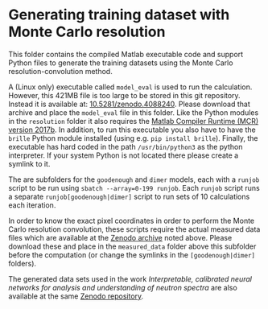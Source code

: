# Generating training dataset with Monte Carlo resolution

This folder contains the compiled Matlab executable code and support Python files to generate the training datasets using the Monte Carlo resolution-convolution method.

A (Linux only) executable called `model_eval` is used to run the calculation. 
However, this 421MB file is too large to be stored in this git repository.
Instead it is available at: [10.5281/zenodo.4088240](https://doi.org/10.5281/zenodo.4088240).
Please download that archive and place the `model_eval` file in this folder.
Like the Python modules in the `resolution` folder it also requires the [Matlab Compiler Runtime (MCR) version 2017b](https://www.mathworks.com/products/compiler/matlab-runtime.html).
In addition, to run this executable you also have to have the `brille` Python module installed (using e.g. `pip install brille`).
Finally, the executable has hard coded in the path `/usr/bin/python3` as the python interpreter.
If your system Python is not located there please create a symlink to it.

The are subfolders for the `goodenough` and `dimer` models, each with a `runjob` script to be run using `sbatch --array=0-199 runjob`.
Each `runjob` script runs a separate `runjob[goodenough|dimer]` script to run sets of 10 calculations each iteration.

In order to know the exact pixel coordinates in order to perform the Monte Carlo resolution convolution,
these scripts require the actual measured data files which are available at the [Zenodo archive](https://doi.org/10.5281/zenodo.4088240) noted above.
Please download these and place in the `measured_data` folder above this subfolder before the computation (or change the symlinks in the `[goodenough|dimer]` folders).

The generated data sets used in the work _Interpretable, calibrated neural networks for analysis and understanding of neutron spectra_
are also available at the same [Zenodo repository](https://doi.org/10.5281/zenodo.4088240).
